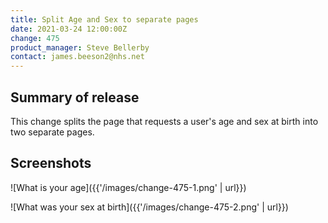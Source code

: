 ```yaml
---
title: Split Age and Sex to separate pages
date: 2021-03-24 12:00:00Z
change: 475
product_manager: Steve Bellerby
contact: james.beeson2@nhs.net
---
```


## Summary of release

This change splits the page that requests a user's age and sex at birth into two separate pages.

## Screenshots

![What is your age]({{'/images/change-475-1.png' | url}})

![What was your sex at birth]({{'/images/change-475-2.png' | url}})
